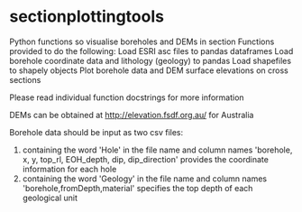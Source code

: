 # sectionplottingtools
Python functions so visualise boreholes and DEMs in section
Functions provided to do the following:
  Load ESRI asc files to pandas dataframes
  Load borehole coordinate data and lithology (geology) to pandas
  Load shapefiles to shapely objects
  Plot borehole data and DEM surface elevations on cross sections
  
Please read individual function docstrings for more information

DEMs can be obtained at http://elevation.fsdf.org.au/ for Australia

Borehole data should be input as two csv files:
  1. containing the word 'Hole' in the file name and column names 'borehole, x, y, top_rl, EOH_depth, dip, dip_direction'
    provides the coordinate information for each hole
  2. containing the word 'Geology' in the file name and column names 'borehole,fromDepth,material'
    specifies the top depth of each geological unit
